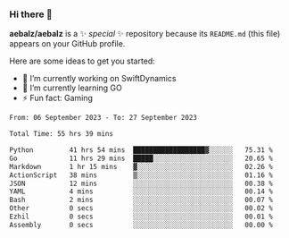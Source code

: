 ### Hi there 👋

**aebalz/aebalz** is a ✨ _special_ ✨ repository because its `README.md` (this file) appears on your GitHub profile.

Here are some ideas to get you started:

- 🔭 I’m currently working on SwiftDynamics
- 🌱 I’m currently learning GO
-  ⚡ Fun fact: Gaming
  
  <!--
- 👯 I’m looking to collaborate on ...
- 🤔 I’m looking for help with ...
- 💬 Ask me about ...
- 📫 How to reach me: ...
- 😄 Pronouns: ...
-->

<!--START_SECTION:waka-->

```txt
From: 06 September 2023 - To: 27 September 2023

Total Time: 55 hrs 39 mins

Python         41 hrs 54 mins  ██████████████████▓░░░░░░   75.31 %
Go             11 hrs 29 mins  █████░░░░░░░░░░░░░░░░░░░░   20.65 %
Markdown       1 hr 15 mins    ▓░░░░░░░░░░░░░░░░░░░░░░░░   02.26 %
ActionScript   38 mins         ▒░░░░░░░░░░░░░░░░░░░░░░░░   01.16 %
JSON           12 mins         ░░░░░░░░░░░░░░░░░░░░░░░░░   00.38 %
YAML           4 mins          ░░░░░░░░░░░░░░░░░░░░░░░░░   00.14 %
Bash           2 mins          ░░░░░░░░░░░░░░░░░░░░░░░░░   00.07 %
Other          0 secs          ░░░░░░░░░░░░░░░░░░░░░░░░░   00.02 %
Ezhil          0 secs          ░░░░░░░░░░░░░░░░░░░░░░░░░   00.01 %
Assembly       0 secs          ░░░░░░░░░░░░░░░░░░░░░░░░░   00.00 %
```

<!--END_SECTION:waka-->
